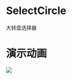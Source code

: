 # SelectCircle
大转盘选择器

演示动画
==========
![](https://github.com/xhisdai/SelectCircle/blob/master/showGif/cricle.gif)
